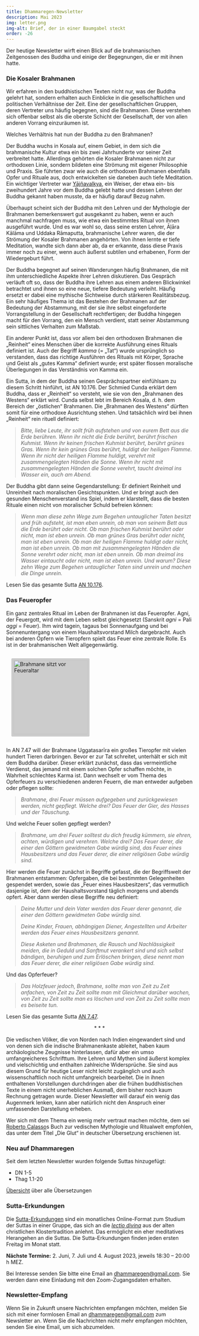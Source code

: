 ```yaml
---
title: Dhammaregen-Newsletter
description: Mai 2023
img: letter.png
img-alt: Brief, der in einer Baumgabel steckt
order: -26
---
```


Der heutige Newsletter wirft einen Blick auf die brahmanischen Zeitgenossen des Buddha und einige der Begegnungen, die er mit ihnen hatte.

### Die Kosaler Brahmanen

Wir erfahren in den buddhistischen Texten nicht nur, was der Buddha gelehrt hat, sondern erhalten auch Einblicke in die gesellschaftlichen und politischen Verhältnisse der Zeit. Eine der gesellschaftlichen Gruppen, deren Vertreter uns häufig begegnen, sind die Brahmanen. Diese verstehen sich offenbar selbst als die oberste Schicht der Gesellschaft, der von allen anderen Vorrang einzuräumen ist.

Welches Verhältnis hat nun der Buddha zu den Brahmanen?

Der Buddha wuchs in Kosala auf, einem Gebiet, in dem sich die brahmanische Kultur etwa ein bis zwei Jahrhunderte vor seiner Zeit verbreitet hatte. Allerdings gehörten die Kosaler Brahmanen nicht zur orthodoxen Linie, sondern bildeten eine Strömung mit eigener Philosophie und Praxis. Sie führten zwar wie auch die orthodoxen Brahmanen ebenfalls Opfer und Rituale aus, doch entwickelten sie daneben auch tiefe Meditation. Ein wichtiger Vertreter war [Yājñavalkya](https://de.wikipedia.org/wiki/Yajnavalkya), ein Weiser, der etwa ein- bis zweihundert Jahre vor dem Buddha gelebt hatte und dessen Lehren der Buddha gekannt haben musste, da er häufig darauf Bezug nahm.

Überhaupt scheint sich der Buddha mit den Lehren und der Mythologie der Brahmanen bemerkenswert gut ausgekannt zu haben, wenn er auch manchmal nachfragen muss, wie etwa ein bestimmtes Ritual von ihnen ausgeführt wurde. Und es war wohl so, dass seine ersten Lehrer, Āḷāra Kālāma und Uddaka Rāmaputta, brahmanische Lehrer waren, die der Strömung der Kosaler Brahmanen angehörten. Von ihnen lernte er tiefe Meditation, wandte sich dann aber ab, da er erkannte, dass diese Praxis immer noch zu einer, wenn auch äußerst subtilen und erhabenen, Form der Wiedergeburt führt.

Der Buddha begegnet auf seinen Wanderungen häufig Brahmanen, die mit ihm unterschiedliche Aspekte ihrer Lehren diskutieren. Das Gespräch verläuft oft so, dass der Buddha ihre Lehren aus einem anderen Blickwinkel betrachtet und ihnen so eine neue, tiefere Bedeutung verleiht. Häufig ersetzt er dabei eine mythische Sichtweise durch stärkeren Realitätsbezug. Ein sehr häufiges Thema ist das Bestehen der Brahmanen auf der Bedeutung der Abstammung, mit der sie ihre selbst eingeforderte Vorrangstellung in der Gesellschaft rechtfertigen; der Buddha hingegen macht für den Vorrang, den ein Mensch verdient, statt seiner Abstammung sein sittliches Verhalten zum Maßstab.

Ein anderer Punkt ist, dass vor allem bei den orthodoxen Brahmanen die „Reinheit“ eines Menschen über die korrekte Ausführung eines Rituals definiert ist. Auch der Begriff *kamma* (= „Tat“) wurde ursprünglich so verstanden, dass das richtige Ausführen des Rituals mit Körper, Sprache und Geist als „gutes Kamma“ definiert wurde; erst später flossen moralische Überlegungen in das Verständnis von Kamma ein.

Ein Sutta, in dem der Buddha seinen Gesprächspartner einfühlsam zu diesem Schritt hinführt, ist AN 10.176. Der Schmied Cunda erklärt dem Buddha, dass er „Reinheit“ so versteht, wie sie von den „Brahmanen des Westens“ erklärt wird. Cunda selbst lebt im Bereich Kosala, d. h. dem Bereich der „östlichen“ Brahmanen. Die „Brahmanen des Westens“ dürften somit für eine orthodoxe Ausrichtung stehen. Und tatsächlich wird bei ihnen „Reinheit“ rein rituell definiert:

>*Bitte, liebe Leute, ihr sollt früh aufstehen und von eurem Bett aus die Erde berühren. Wenn ihr nicht die Erde berührt, berührt frischen Kuhmist. Wenn ihr keinen frischen Kuhmist berührt, berührt grünes Gras. Wenn ihr kein grünes Gras berührt, huldigt der heiligen Flamme. Wenn ihr nicht der heiligen Flamme huldigt, verehrt mit zusammengelegten Händen die Sonne. Wenn ihr nicht mit zusammengelegten Händen die Sonne verehrt, taucht dreimal ins Wasser ein, auch am Abend.*

Der Buddha gibt dann seine Gegendarstellung: Er definiert Reinheit und Unreinheit nach moralischen Gesichtspunkten. Und er bringt auch den gesunden Menschenverstand ins Spiel, indem er klarstellt, dass die besten Rituale einen nicht von moralischer Schuld befreien können:

>*Wenn man diese zehn Wege zum Begehen untauglicher Taten besitzt und früh aufsteht, ist man eben unrein, ob man von seinem Bett aus die Erde berührt oder nicht. Ob man frischen Kuhmist berührt oder nicht, man ist eben unrein. Ob man grünes Gras berührt oder nicht, man ist eben unrein. Ob man der heiligen Flamme huldigt oder nicht, man ist eben unrein. Ob man mit zusammengelegten Händen die Sonne verehrt oder nicht, man ist eben unrein. Ob man dreimal ins Wasser eintaucht oder nicht, man ist eben unrein. Und warum? Diese zehn Wege zum Begehen untauglicher Taten sind unrein und machen die Dinge unrein.*

Lesen Sie das gesamte Sutta [AN 10.176](#/sutta/an10.176/de/sabbamitta).

### Das Feueropfer

Ein ganz zentrales Ritual im Leben der Brahmanen ist das Feueropfer. Agni, der Feuergott, wird mit dem Leben selbst gleichgesetzt (Sanskrit *agni* = Pali *aggi* = Feuer). Ihm wird tagein, tagaus bei Sonnenaufgang und bei Sonnenuntergang von einem Haushaltsvorstand Milch dargebracht. Auch bei anderen Opfern wie Tieropfern spielt das Feuer eine zentrale Rolle. Es ist in der brahmanischen Welt allgegenwärtig.

<style>
.my-img {
  margin: 1.0em;
  padding: 0.4em; 
  border-radius: 0.2em; 
  background: #cccccc;"
}
</style>
<a title="agnihotra auf blogspot.com: Brahmane vor Feueraltar" href="https://saivaya.blogspot.com/2009/12/agnihotra-mantra.html"><img height="200" alt="Brahmane sitzt vor Feueraltar" src="https://3.bp.blogspot.com/-CbU4ou3uXSM/VgUMjqlHLyI/AAAAAAAALBs/rtPyxdqiP4Y/s1600/agnihotra.JPG" class="my-img"></a>

In AN 7.47 will der Brahmane Uggatasarīra ein großes Tieropfer mit vielen hundert Tieren darbringen. Bevor er zur Tat schreitet, unterhält er sich mit dem Buddha darüber. Dieser erklärt zunächst, dass das vermeintliche Verdienst, das jemand mit einem solchen Opfer schaffen möchte, in Wahrheit schlechtes Karma ist. Dann wechselt er vom Thema des Opferfeuers zu verschiedenen anderen Feuern, die man entweder aufgeben oder pflegen sollte:

>*Brahmane, drei Feuer müssen aufgegeben und zurückgewiesen werden, nicht gepflegt. Welche drei? Das Feuer der Gier, des Hasses und der Täuschung.*

Und welche Feuer sollen gepflegt werden?

>*Brahmane, um drei Feuer solltest du dich freudig kümmern, sie ehren, achten, würdigen und verehren. Welche drei? Das Feuer derer, die einer den Göttern gewidmeten Gabe würdig sind, das Feuer eines Hausbesitzers und das Feuer derer, die einer religiösen Gabe würdig sind.*

Hier werden die Feuer zunächst in Begriffe gefasst, die der Begriffswelt der Brahmanen entstammen: Opfergaben, die bei bestimmten Gelegenheiten gespendet werden, sowie das „Feuer eines Hausbesitzers“, das vermutlich dasjenige ist, dem der Haushaltsvorstand täglich morgens und abends opfert. Aber dann werden diese Begriffe neu definiert:

>*Deine Mutter und dein Vater werden das Feuer derer genannt, die einer den Göttern gewidmeten Gabe würdig sind.*
>
>*Deine Kinder, Frauen, abhängigen Diener, Angestellten und Arbeiter werden das Feuer eines Hausbesitzers genannt.*
>
>*Diese Asketen und Brahmanen, die Rausch und Nachlässigkeit meiden, die in Geduld und Sanftmut verankert sind und sich selbst bändigen, beruhigen und zum Erlöschen bringen, diese nennt man das Feuer derer, die einer religiösen Gabe würdig sind.*

Und das Opferfeuer?

>*Das Holzfeuer jedoch, Brahmane, sollte man von Zeit zu Zeit anfachen, von Zeit zu Zeit sollte man mit Gleichmut darüber wachen, von Zeit zu Zeit sollte man es löschen und von Zeit zu Zeit sollte man es beiseite tun.*

Lesen Sie das gesamte Sutta [AN 7.47](#/sutta/an7.47/de/sabbamitta).

<div style="text-align: center;">* * *</div>

Die vedischen Völker, die von Norden nach Indien eingewandert sind und von denen sich die indische Brahmanenkaste ableitet, haben kaum archäologische Zeugnisse hinterlassen, dafür aber ein umso umfangreicheres Schrifttum. Ihre Lehren und Mythen sind äußerst komplex und vielschichtig und enthalten zahlreiche Widersprüche. Sie sind aus diesem Grund für heutige Leser nicht leicht zugänglich und auch wissenschaftlich noch nicht umfangreich bearbeitet. Die in ihnen enthaltenen Vorstellungen durchdringen aber die frühen buddhistischen Texte in einem nicht unerheblichen Ausmaß, dem bisher noch kaum Rechnung getragen wurde. Dieser Newsletter will darauf ein wenig das Augenmerk lenken, kann aber natürlich nicht den Anspruch einer umfassenden Darstellung erheben.

Wer sich mit dem Thema ein wenig mehr vertraut machen möchte, dem sei [Roberto Calasso](https://de.wikipedia.org/wiki/Roberto_Calasso)s Buch zur vedischen Mythologie und Ritualwelt empfohlen, das unter dem Titel „Die Glut“ in deutscher Übersetzung erschienen ist.

### Neu auf Dhammaregen

Seit dem letzten Newsletter wurden folgende Suttas hinzugefügt:

- DN 1-5
- Thag 1.1-20

[Übersicht](#wiki/uebersetzung/uebersicht) über alle Übersetzungen

### Sutta-Erkundungen 

Die [Sutta-Erkundungen](#/wiki/erkundung) sind ein monatliches Online-Format zum Studium der Suttas in einer Gruppe, das sich an die [*lectio divina*](https://de.wikipedia.org/wiki/Lectio_divina) aus der alten christlichen Klostertradition anlehnt. Das ermöglicht ein eher meditatives Herangehen an die Suttas. Die Sutta-Erkundungen finden jeden ersten Freitag im Monat statt. 

**Nächste Termine:** 2. Juni, 7. Juli und 4. August 2023, jeweils 18:30 – 20:00 h MEZ.

Bei Interesse senden Sie bitte eine Email an [dhammaregen@gmail.com](mailto:dhammaregen@gmail.com). Sie werden dann eine Einladung mit den Zoom-Zugangsdaten erhalten.

### Newsletter-Empfang

Wenn Sie in Zukunft unsere Nachrichten empfangen möchten, melden Sie sich mit einer formlosen Email an [dhammaregen@gmail.com](mailto:dhammaregen@gmail.com) zum Newsletter an. Wenn Sie die Nachrichten nicht mehr empfangen möchten, senden Sie eine Email, um sich abzumelden.
